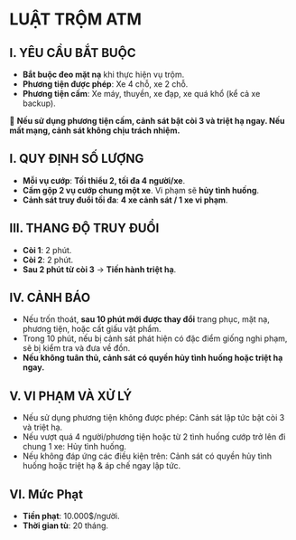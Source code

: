 
# **LUẬT TRỘM ATM**  

## I. YÊU CẦU BẮT BUỘC

- **Bắt buộc đeo mặt nạ** khi thực hiện vụ trộm.  
- **Phương tiện được phép**: Xe 4 chỗ, xe 2 chỗ.  
- **Phương tiện cấm**: Xe máy, thuyền, xe đạp, xe quá khổ (kể cả xe backup).  

🚨 **Nếu sử dụng phương tiện cấm, cảnh sát bật còi 3 và triệt hạ ngay. Nếu mất mạng, cảnh sát không chịu trách nhiệm.**  

## I. QUY ĐỊNH SỐ LƯỢNG

- **Mỗi vụ cướp**: **Tối thiểu 2, tối đa 4 người/xe**.  
- **Cấm gộp 2 vụ cướp chung một xe**. Vi phạm sẽ **hủy tình huống**.  
- **Cảnh sát truy đuổi tối đa**: **4 xe cảnh sát / 1 xe vi phạm**.  

## III. THANG ĐỘ TRUY ĐUỔI

- **Còi 1**: 2 phút.  
- **Còi 2**: 2 phút.  
- **Sau 2 phút từ còi 3** → **Tiến hành triệt hạ**.  

## IV. CẢNH BÁO

- Nếu trốn thoát, **sau 10 phút mới được thay đổi** trang phục, mặt nạ, phương tiện, hoặc cất giấu vật phẩm.  
- Trong 10 phút, nếu bị cảnh sát phát hiện có đặc điểm giống nghi phạm, sẽ bị kiểm tra và đưa về đồn.  
- **Nếu không tuân thủ, cảnh sát có quyền hủy tình huống hoặc triệt hạ ngay.**  

## V. VI PHẠM VÀ XỬ LÝ

- Nếu sử dụng phương tiện không được phép: Cảnh sát lập tức bật còi 3 và triệt hạ.
- Nếu vượt quá 4 người/phương tiện hoặc từ 2 tình huống cướp trở lên đi chung 1 xe: Hủy tình huống.
- Nếu không đáp ứng các điều kiện trên: Cảnh sát có quyền hủy tình huống hoặc triệt hạ & áp chế ngay lập tức.
  
## VI. Mức Phạt

- **Tiền phạt**: 10.000$/người.  
- **Thời gian tù**: 20 tháng.  
